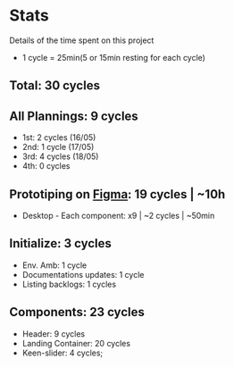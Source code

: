 # Stats
Details of the time spent on this project

* 1 cycle = 25min(5 or 15min resting for each cycle)

## Total: 30 cycles

## All Plannings: 9 cycles
* 1st: 2 cycles (16/05)
* 2nd: 1 cycle (17/05)
* 3rd: 4 cycles (18/05)
* 4th: 0 cycles

## Prototiping on [Figma]: 19 cycles | ~10h
* Desktop - Each component: x9 | ~2 cycles | ~50min

## Initialize: 3 cycles
* Env. Amb: 1 cycle
* Documentations updates: 1 cycle
* Listing backlogs: 1 cycles

## Components: 23 cycles
* Header: 9 cycles
* Landing Container: 20 cycles
* Keen-slider: 4 cycles;

[Figma]: https://www.figma.com/file/wUBzhofzIoWjlNo0ZdNbZ1/Provi-Challenge?node-id=0%3A1
[Dev]: https://github.com/savio591/provi-clone/tree/dev

[projects]: https://github.com/savio591/provi-clone/projects/1
[issues]: https://github.com/savio591/provi-clone/issues
[milestones]: https://github.com/savio591/provi-clone/milestones
[STATS.md]: ./stats.md

[Provi]: https://provi.com.br